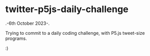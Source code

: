 # twitter-p5js-daily-challenge

.-6th October 2023-.

Trying to commit to a daily coding challenge, with P5.js tweet-size programs.

:)
